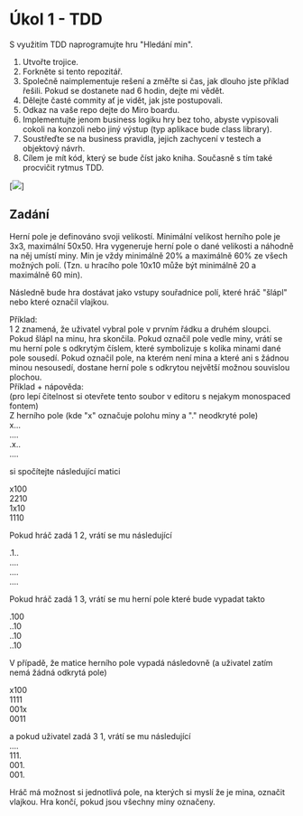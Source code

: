 # Úkol 1 - TDD

S využitím TDD naprogramujte hru "Hledání min".

1) Utvořte trojice.
2) Forkněte si tento repozitář.
3) Společně naimplementuje rešení a změřte si čas, jak dlouho jste příklad řešili. Pokud se dostanete nad 6 hodin, dejte mi vědět.
4) Dělejte časté commity ať je vidět, jak jste postupovali.
5) Odkaz na vaše repo dejte do Miro boardu.
6) Implementujte jenom business logiku hry bez toho, abyste vypisovali cokoli na konzoli nebo jiný výstup (typ aplikace bude class library).
7) Soustřeďte se na business pravidla, jejich zachycení v testech a objektový návrh.  
8) Cílem je mít kód, který se bude číst jako kniha. Současně s tím také procvičit rytmus TDD.  

[<img src="https://upload.wikimedia.org/wikipedia/commons/c/c8/Commonly_Found_Minesweeper_Theme.png">]

## Zadání

Herní pole je definováno svoji velikostí. Minimální velikost herního pole je 3x3, maximální 50x50.
Hra vygeneruje herní pole o dané velikosti a náhodně na něj umístí miny.
Min je vždy minimálně 20% a maximálně 60% ze všech možných polí. (Tzn. u hracího pole 10x10 může být minimálně 20 a maximálně 60 min).

Následně bude hra dostávat jako vstupy souřadnice polí, které hráč "šlápl" nebo které označil vlajkou.

Příklad:  
1 2 znamená, že uživatel vybral pole v prvním řádku a druhém sloupci.
Pokud šlápl na minu, hra skončila.
Pokud označil pole vedle miny, vrátí se mu herní pole s odkrytým číslem, které symbolizuje s kolika minami dané pole sousedí.
Pokud označil pole, na kterém není mina a které ani s žádnou minou nesousedí, dostane herní pole s odkrytou největší možnou souvislou plochou.  
Příklad + nápověda:   
(pro lepí čitelnost si otevřete tento soubor v editoru s nejakym monospaced fontem)  
Z herního pole (kde "x" označuje polohu miny a "." neodkryté pole)  
x...  
....  
.x..  
....  

si spočítejte následující matici   

x100  
2210  
1x10  
1110  

Pokud hráč zadá 1 2, vrátí se mu následující

.1..  
....  
....  
.... 

Pokud hráč zadá 1 3, vrátí se mu herní pole které bude vypadat takto

.100  
..10  
..10  
..10  

V případě, že matice herního pole vypadá následovně (a uživatel zatím nemá žádná odkrytá pole)

x100  
1111  
001x  
0011 

a pokud uživatel zadá 3 1, vrátí se mu následující  
....  
111.  
001.  
001. 

Hráč má možnost si jednotlivá pole, na kterých si myslí že je mina, označit vlajkou.
Hra končí, pokud jsou všechny miny označeny.